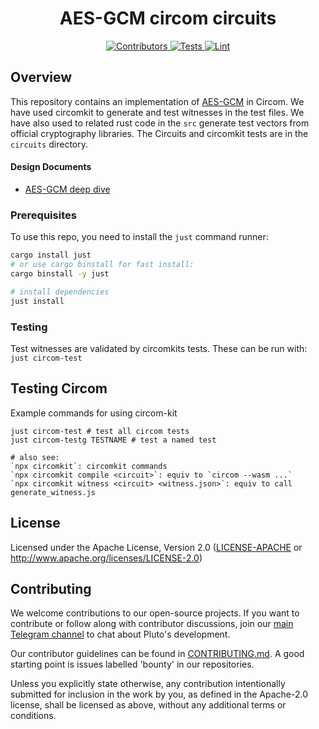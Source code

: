 <h1 align="center">
  AES-GCM circom circuits
</h1>

<div align="center">
  <a href="https://github.com/pluto/aes-proof/graphs/contributors">
    <img src="https://img.shields.io/github/contributors/pluto/aes-proof?style=flat-square&logo=github&logoColor=8b949e&labelColor=282f3b&color=32c955" alt="Contributors" />
  </a>
  <a href="https://github.com/pluto/aes-proof/actions/workflows/test.yaml">
    <img src="https://img.shields.io/badge/tests-passing-32c955?style=flat-square&logo=github-actions&logoColor=8b949e&labelColor=282f3b" alt="Tests" />
  </a>
  <a href="https://github.com/pluto/aes-proof/actions/workflows/lint.yaml">
    <img src="https://img.shields.io/badge/lint-passing-32c955?style=flat-square&logo=github-actions&logoColor=8b949e&labelColor=282f3b" alt="Lint" />
  </a>
</div>

## Overview

This repository contains an implementation of [AES-GCM](https://nvlpubs.nist.gov/nistpubs/legacy/sp/nistspecialpublication800-38d.pdf) in Circom. We have used circomkit to generate and test witnesses in the test files. We have also used to related rust code in the `src` generate test vectors from official cryptography libraries. The Circuits and circomkit tests are in the `circuits` directory.

#### Design Documents

- [AES-GCM deep dive](https://gist.github.com/thor314/53cdab54aaf16bdafd5ac936d5447eb8)

### Prerequisites

To use this repo, you need to install the `just` command runner:

```sh
cargo install just
# or use cargo binstall for fast install:
cargo binstall -y just

# install dependencies
just install
```

### Testing
Test witnesses are validated by circomkits tests. These can be run with:
`just circom-test`

## Testing Circom
Example commands for using circom-kit
```
just circom-test # test all circom tests 
just circom-testg TESTNAME # test a named test

# also see:
`npx circomkit`: circomkit commands
`npx circomkit compile <circuit>`: equiv to `circom --wasm ...`
`npx circomkit witness <circuit> <witness.json>`: equiv to call generate_witness.js
```

## License

Licensed under the Apache License, Version 2.0 ([LICENSE-APACHE](LICENSE-APACHE) or http://www.apache.org/licenses/LICENSE-2.0)

## Contributing

We welcome contributions to our open-source projects. If you want to contribute or follow along with contributor discussions, join our [main Telegram channel](https://t.me/pluto_xyz/1) to chat about Pluto's development.

Our contributor guidelines can be found in [CONTRIBUTING.md](./CONTRIBUTING.md). A good starting point is issues labelled 'bounty' in our repositories.

Unless you explicitly state otherwise, any contribution intentionally submitted for inclusion in the work by you, as defined in the Apache-2.0 license, shall be licensed as above, without any additional terms or conditions.
